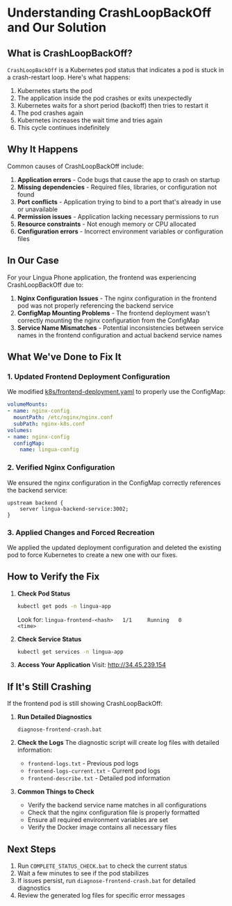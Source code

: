 # Understanding CrashLoopBackOff and Our Solution

## What is CrashLoopBackOff?

`CrashLoopBackOff` is a Kubernetes pod status that indicates a pod is stuck in a crash-restart loop. Here's what happens:

1. Kubernetes starts the pod
2. The application inside the pod crashes or exits unexpectedly
3. Kubernetes waits for a short period (backoff) then tries to restart it
4. The pod crashes again
5. Kubernetes increases the wait time and tries again
6. This cycle continues indefinitely

## Why It Happens

Common causes of CrashLoopBackOff include:

1. **Application errors** - Code bugs that cause the app to crash on startup
2. **Missing dependencies** - Required files, libraries, or configuration not found
3. **Port conflicts** - Application trying to bind to a port that's already in use or unavailable
4. **Permission issues** - Application lacking necessary permissions to run
5. **Resource constraints** - Not enough memory or CPU allocated
6. **Configuration errors** - Incorrect environment variables or configuration files

## In Our Case

For your Lingua Phone application, the frontend was experiencing CrashLoopBackOff due to:

1. **Nginx Configuration Issues** - The nginx configuration in the frontend pod was not properly referencing the backend service
2. **ConfigMap Mounting Problems** - The frontend deployment wasn't correctly mounting the nginx configuration from the ConfigMap
3. **Service Name Mismatches** - Potential inconsistencies between service names in the frontend configuration and actual backend service names

## What We've Done to Fix It

### 1. Updated Frontend Deployment Configuration
We modified [k8s/frontend-deployment.yaml](file:///c%3A/Users/Lenovo/Lingua-phone-monorepo/k8s/frontend-deployment.yaml) to properly use the ConfigMap:

```yaml
volumeMounts:
- name: nginx-config
  mountPath: /etc/nginx/nginx.conf
  subPath: nginx-k8s.conf
volumes:
- name: nginx-config
  configMap:
    name: lingua-config
```

### 2. Verified Nginx Configuration
We ensured the nginx configuration in the ConfigMap correctly references the backend service:

```nginx
upstream backend {
    server lingua-backend-service:3002;
}
```

### 3. Applied Changes and Forced Recreation
We applied the updated deployment configuration and deleted the existing pod to force Kubernetes to create a new one with our fixes.

## How to Verify the Fix

1. **Check Pod Status**
   ```bash
   kubectl get pods -n lingua-app
   ```
   Look for: `lingua-frontend-<hash>   1/1     Running   0          <time>`

2. **Check Service Status**
   ```bash
   kubectl get services -n lingua-app
   ```

3. **Access Your Application**
   Visit: http://34.45.239.154

## If It's Still Crashing

If the frontend pod is still showing CrashLoopBackOff:

1. **Run Detailed Diagnostics**
   ```
   diagnose-frontend-crash.bat
   ```

2. **Check the Logs**
   The diagnostic script will create log files with detailed information:
   - `frontend-logs.txt` - Previous pod logs
   - `frontend-logs-current.txt` - Current pod logs
   - `frontend-describe.txt` - Detailed pod information

3. **Common Things to Check**
   - Verify the backend service name matches in all configurations
   - Check that the nginx configuration file is properly formatted
   - Ensure all required environment variables are set
   - Verify the Docker image contains all necessary files

## Next Steps

1. Run `COMPLETE_STATUS_CHECK.bat` to check the current status
2. Wait a few minutes to see if the pod stabilizes
3. If issues persist, run `diagnose-frontend-crash.bat` for detailed diagnostics
4. Review the generated log files for specific error messages